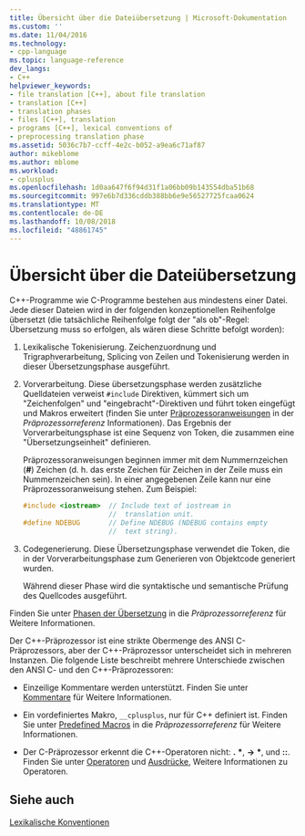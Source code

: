 ```yaml
---
title: Übersicht über die Dateiübersetzung | Microsoft-Dokumentation
ms.custom: ''
ms.date: 11/04/2016
ms.technology:
- cpp-language
ms.topic: language-reference
dev_langs:
- C++
helpviewer_keywords:
- file translation [C++], about file translation
- translation [C++]
- translation phases
- files [C++], translation
- programs [C++], lexical conventions of
- preprocessing translation phase
ms.assetid: 5036c7b7-ccff-4e2c-b052-a9ea6c71af87
author: mikeblome
ms.author: mblome
ms.workload:
- cplusplus
ms.openlocfilehash: 1d0aa647f6f94d31f1a06bb09b143554dba51b68
ms.sourcegitcommit: 997e6b7d336cddb388bb6e9e56527725fcaa0624
ms.translationtype: MT
ms.contentlocale: de-DE
ms.lasthandoff: 10/08/2018
ms.locfileid: "48861745"
---
```

# <a name="overview-of-file-translation"></a>Übersicht über die Dateiübersetzung

C++-Programme wie C-Programme bestehen aus mindestens einer Datei. Jede dieser Dateien wird in der folgenden konzeptionellen Reihenfolge übersetzt (die tatsächliche Reihenfolge folgt der "als ob"-Regel: Übersetzung muss so erfolgen, als wären diese Schritte befolgt worden):

1. Lexikalische Tokenisierung. Zeichenzuordnung und Trigraphverarbeitung, Splicing von Zeilen und Tokenisierung werden in dieser Übersetzungsphase ausgeführt.

1. Vorverarbeitung. Diese übersetzungsphase werden zusätzliche Quelldateien verweist `#include` Direktiven, kümmert sich um "Zeichenfolgen" und "eingebracht"-Direktiven und führt token eingefügt und Makros erweitert (finden Sie unter [Präprozessoranweisungen](../preprocessor/preprocessor-directives.md) in der *Präprozessorreferenz* Informationen). Das Ergebnis der Vorverarbeitungsphase ist eine Sequenz von Token, die zusammen eine "Übersetzungseinheit" definieren.

   Präprozessoranweisungen beginnen immer mit dem Nummernzeichen (**#**) Zeichen (d. h. das erste Zeichen für Zeichen in der Zeile muss ein Nummernzeichen sein). In einer angegebenen Zeile kann nur eine Präprozessoranweisung stehen. Zum Beispiel:

    ```cpp
    #include <iostream>  // Include text of iostream in
                         //  translation unit.
    #define NDEBUG       // Define NDEBUG (NDEBUG contains empty
                         //  text string).
    ```

1. Codegenerierung. Diese Übersetzungsphase verwendet die Token, die in der Vorverarbeitungsphase zum Generieren von Objektcode generiert wurden.

   Während dieser Phase wird die syntaktische und semantische Prüfung des Quellcodes ausgeführt.

Finden Sie unter [Phasen der Übersetzung](../preprocessor/phases-of-translation.md) in die *Präprozessorreferenz* für Weitere Informationen.

Der C++-Präprozessor ist eine strikte Obermenge des ANSI C-Präprozessors, aber der C++-Präprozessor unterscheidet sich in mehreren Instanzen. Die folgende Liste beschreibt mehrere Unterschiede zwischen den ANSI C- und den C++-Präprozessoren:

- Einzeilige Kommentare werden unterstützt. Finden Sie unter [Kommentare](../cpp/comments-cpp.md) für Weitere Informationen.

- Ein vordefiniertes Makro, `__cplusplus`, nur für C++ definiert ist. Finden Sie unter [Predefined Macros](../preprocessor/predefined-macros.md) in die *Präprozessorreferenz* für Weitere Informationen.

- Der C-Präprozessor erkennt die C++-Operatoren nicht: **.** <strong>\*</strong>, **->** <strong>\*</strong>, und **::**. Finden Sie unter [Operatoren](../cpp/cpp-built-in-operators-precedence-and-associativity.md) und [Ausdrücke](../cpp/expressions-cpp.md), Weitere Informationen zu Operatoren.

## <a name="see-also"></a>Siehe auch

[Lexikalische Konventionen](../cpp/lexical-conventions.md)
